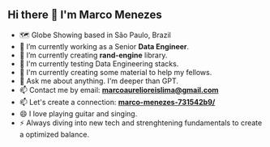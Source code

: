 ## Hi there 👋 I'm Marco Menezes

- 🗺️ Globe Showing based in São Paulo, Brazil
- 🔭 I’m currently working as a Senior **Data Engineer**.
- 🌱 I’m currently creating **rand-engine** library.
- 💮 I'm currently testing Data Engineering stacks.
- 🚀 I'm currently creating some material to help my fellows.
- 💬 Ask me about anything. I'm deeper than GPT.
- 📫 Contact me by email: **marcoaurelioreislima@gmail.com**
- 📫 Let's create a connection: **[marco-menezes-731542b9/](https://www.linkedin.com/in/marco-menezes-731542b9/)**
- 😄 I love playing guitar and singing.
- ⚡ Always diving into new tech and strenghtening fundamentals to create a optimized balance.
